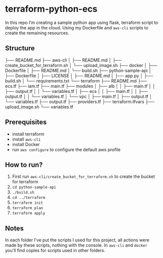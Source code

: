 # terraform-python-ecs
In this repo I'm creating a sample python app using flask, terraform script to deploy the app in the cloud.
Using my Dockerfile and `aws-cli` scripts to create the remaining resources.

## Structure
├── README.md
├── aws-cli
│   ├── README.md
│   ├── create_bucket_for_terraform.sh
│   └── upload_image.sh
├── docker
│   ├── Dockerfile
│   ├── README.md
│   └── build.sh
├── python-sample-api
│   ├── Dockerfile
│   ├── LICENSE
│   ├── README.md
│   ├── app.py
│   ├── build.sh
│   └── requirements.txt
└── terraform
    ├── README.md
    ├── ecs.tf
    ├── iam.tf
    ├── main.tf
    ├── modules
    │   ├── alb
    │   │   ├── main.tf
    │   │   ├── output.tf
    │   │   └── variables.tf
    │   ├── ecs
    │   │   ├── main.tf
    │   │   ├── output.tf
    │   │   └── variables.tf
    │   └── vpc
    │       ├── main.tf
    │       ├── output.tf
    │       └── variables.tf
    ├── output.tf
    ├── providers.tf
    ├── terraform.tfvars
    ├── upload_image.sh
    └── variables.tf

## Prerequisites
* install terraform
* install `aws-cli`
* install Docker
* run `aws configure` to configure the default aws profile

## How to run?
1. First run `aws-cli/create_bucket_for_terraform.sh` to create the bucket for terraform
2. `cd python-sample-api`
3. `./build.sh`
4. `cd ../terraform`
5. `terraform init`
6. `terraform plan`
7. `terraform apply`

## Notes
In each folder I've put the scripts I used for this project, all actions were made by these scripts, nothing with the console.
In `aws-cli` and `docker` you'll find copies for scripts used in other folders.